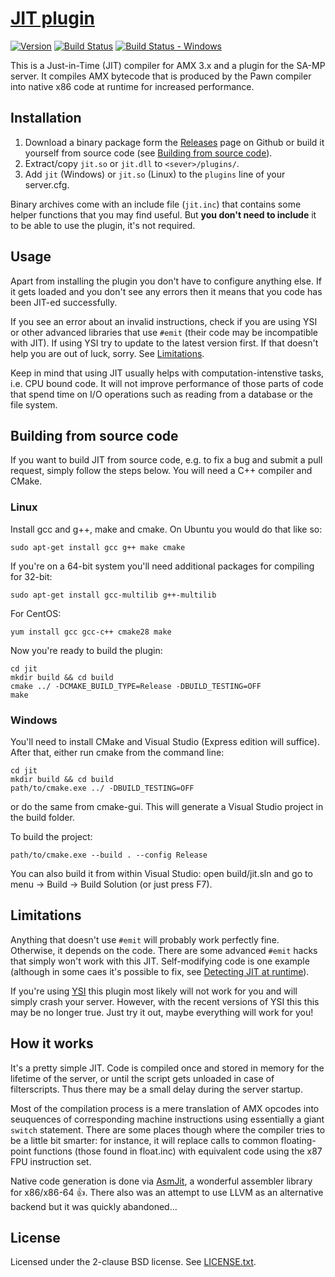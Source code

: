 [JIT plugin][github]
====================

[![Version][version_badge]][version]
[![Build Status][build_status]][build]
[![Build Status - Windows][build_status_win]][build_win]

This is a Just-in-Time (JIT) compiler for AMX 3.x and a plugin for the SA-MP
server. It compiles AMX bytecode that is produced by the Pawn compiler into
native x86 code at runtime for increased performance.

Installation
------------

1. Download a binary package form the [Releases][download] page on Github 
   or build it yourself from source code (see
   [Building from source code](#building-from-source-code)).
2. Extract/copy `jit.so` or `jit.dll` to `<sever>/plugins/`.
3. Add `jit` (Windows) or `jit.so` (Linux) to the `plugins` line of your 
   server.cfg.

Binary archives come with an include file (`jit.inc`) that contains
some helper functions that you may find useful. But **you don't need to
include** it to be able to use the plugin, it's not required.

Usage
-----

Apart from installing the plugin you don't have to configure anything else.
If it gets loaded and you don't see any errors then it means that you code 
has been JIT-ed successfully.

If you see an error about an invalid instructions, check if you are using
YSI or other advanced libraries that use `#emit` (their code may be
incompatible with JIT). If using YSI try to update to the latest version
first. If that doesn't help you are out of luck, sorry. See
[Limitations](#limitations).

Keep in mind that using JIT usually helps with computation-intenstive tasks,
i.e. CPU bound code. It will not improve performance of those parts of code
that spend time on I/O operations such as reading from a database or the 
file system.

Building from source code
-------------------------

If you want to build JIT from source code, e.g. to fix a bug and submit a 
pull request, simply follow the steps below. You will need a C++ compiler
and CMake.

### Linux

Install gcc and g++, make and cmake. On Ubuntu you would do that like so:

```
sudo apt-get install gcc g++ make cmake
```

If you're on a 64-bit system you'll need additional packages for compiling
for 32-bit:

```
sudo apt-get install gcc-multilib g++-multilib
```

For CentOS:

```
yum install gcc gcc-c++ cmake28 make
```

Now you're ready to build the plugin:

```
cd jit
mkdir build && cd build
cmake ../ -DCMAKE_BUILD_TYPE=Release -DBUILD_TESTING=OFF
make
```

### Windows

You'll need to install CMake and Visual Studio (Express edition will suffice).
After that, either run cmake from the command line:

```
cd jit
mkdir build && cd build
path/to/cmake.exe ../ -DBUILD_TESTING=OFF
```

or do the same from cmake-gui. This will generate a Visual Studio project in
the build folder.

To build the project:

```
path/to/cmake.exe --build . --config Release
```

You can also build it from within Visual Studio: open build/jit.sln
and go to menu -> Build -> Build Solution (or just press F7).

Limitations
-----------

Anything that doesn't use `#emit` will probably work perfectly fine. 
Otherwise, it depends on the code. There are some advanced `#emit` hacks 
that simply won't work with this JIT. Self-modifying code is one example 
(although in some caes it's possible to fix, see 
[Detecting JIT at runtime][wiki-detecting]).

If you're using [YSI][ysi] this plugin most likely will not work for you and
will simply crash your server. However, with the recent versions of YSI this
this may be no longer true. Just try it out, maybe everything will work
for you!

How it works
------------

It's a pretty simple JIT. Code is compiled once and stored in memory for
the lifetime of the server, or until the script gets unloaded in case of
filterscripts. Thus there may be a small delay during the server startup.

Most of the compilation process is a mere translation of AMX opcodes into
seuquences of corresponding machine instructions using essentially a giant
`switch` statement. There are some places though where the compiler tries
to be a little bit smarter: for instance, it will replace calls to common
floating-point functions (those found in float.inc) with equivalent code
using the x87 FPU instruction set.

Native code generation is done via [AsmJit][asmjit], a wonderful assembler
library for x86/x86-64 :+1:. There also was an attempt to use LLVM as an
alternative backend but it was quickly abandoned...

License
-------

Licensed under the 2-clause BSD license. See [LICENSE.txt](LICENSE.txt).

[github]: https://github.com/Zeex/samp-plugin-jit
[version]: http://badge.fury.io/gh/Zeex%2Fsamp-plugin-jit
[version_badge]: https://badge.fury.io/gh/Zeex%2Fsamp-plugin-jit.svg
[build]: https://travis-ci.org/Zeex/samp-plugin-jit
[build_status]: https://travis-ci.org/Zeex/samp-plugin-jit.svg?branch=master
[build_win]: https://ci.appveyor.com/project/Zeex/samp-plugin-jit/branch/master
[build_status_win]: https://ci.appveyor.com/api/projects/status/v1duwc12h7vq4vvu/branch/master?svg=true
[download]: https://github.com/Zeex/samp-plugin-jit/releases
[asmjit]: https://github.com/kobalicek/asmjit
[wiki-detecting]: https://github.com/Zeex/samp-plugin-jit/wiki/Detecting-JIT-at-runtime
[ysi]: https://github.com/Y-Less/YSI
